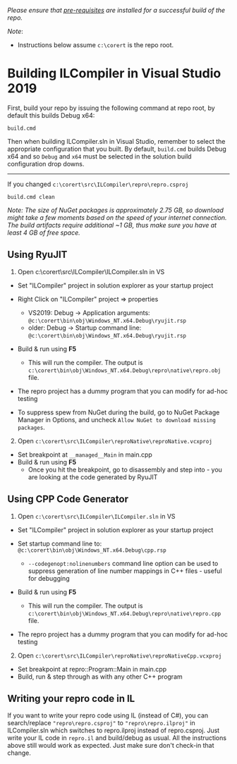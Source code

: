 _Please ensure that [pre-requisites](prerequisites-for-building.md) are installed for a successful build of the repo._

_Note_:

* Instructions below assume `c:\corert` is the repo root.


# Building ILCompiler in Visual Studio 2019 #

First, build your repo by issuing the following command at repo root, by default this builds Debug x64:

```
build.cmd
```
Then when building ILCompiler.sln in Visual Studio, remember to select the appropriate configuration that you built. By default, `build.cmd` builds Debug x64 and so `Debug` and `x64` must be selected in the solution build configuration drop downs.

---

If you changed `c:\corert\src\ILCompiler\repro\repro.csproj`

```
build.cmd clean
```

_Note: The size of NuGet packages is approximately 2.75 GB, so download might take a few moments based on the speed of your internet connection. The build artifacts require additional ~1 GB, thus make sure you have at least 4 GB of free space._

## Using RyuJIT ##

1. Open c:\corert\src\ILCompiler\ILCompiler.sln in VS

  - Set "ILCompiler" project in solution explorer as your startup project

  - Right Click on "ILCompiler" project => properties
      - VS2019: Debug -> Application arguments: `@c:\corert\bin\obj\Windows_NT.x64.Debug\ryujit.rsp`
      - older: Debug -> Startup command line: `@c:\corert\bin\obj\Windows_NT.x64.Debug\ryujit.rsp`

  - Build & run using **F5**
    - This will run the compiler. The output is `c:\corert\bin\obj\Windows_NT.x64.Debug\repro\native\repro.obj` file.

  - The repro project has a dummy program that you can modify for ad-hoc testing

  - To suppress spew from NuGet during the build, go to NuGet Package Manager in Options, and uncheck `Allow NuGet to download missing packages`.

2. Open `c:\corert\src\ILCompiler\reproNative\reproNative.vcxproj`

  - Set breakpoint at ```__managed__Main``` in main.cpp
  - Build & run using **F5**
    - Once you hit the breakpoint, go to disassembly and step into - you are looking at the code generated by RyuJIT


## Using CPP Code Generator ##

1. Open `c:\corert\src\ILCompiler\ILCompiler.sln` in VS

  - Set "ILCompiler" project in solution explorer as your startup project

  - Set startup command line to:
`@c:\corert\bin\obj\Windows_NT.x64.Debug\cpp.rsp`

    - `--codegenopt:nolinenumbers` command line option can be used to suppress generation of line number mappings in C++ files - useful for debugging

  - Build & run using **F5**
    - This will run the compiler. The output is `c:\corert\bin\obj\Windows_NT.x64.Debug\repro\native\repro.cpp` file.

  - The repro project has a dummy program that you can modify for ad-hoc testing

2. Open `c:\corert\src\ILCompiler\reproNative\reproNativeCpp.vcxproj`

  - Set breakpoint at repro::Program::Main in main.cpp
  - Build, run & step through as with any other C++ program

## Writing your repro code in IL ##

If you want to write your repro code using IL (instead of C#), you can search/replace `"repro\repro.csproj"` to `"repro\repro.ilproj"` in ILCompiler.sln which switches to repro.ilproj instead of repro.csproj. Just write your IL code in `repro.il` and build/debug as usual. All the instructions above still would work as expected. Just make sure don't check-in that change.
